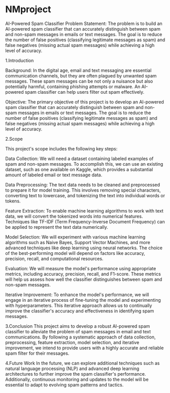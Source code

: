 # NMproject
AI-Powered Spam Classifier
Problem Statement: 
The problem is to build an AI-powered spam classifier that can accurately
distinguish between spam and non-spam messages in emails or text messages. The goal is to reduce the number of false positives (classifying legitimate messages as spam) and false negatives (missing actual spam messages) while achieving a high level of accuracy.

1.Introduction

Background: In the digital age, email and text messaging are essential communication channels, but they are often plagued by unwanted spam messages. These spam messages can be not only a nuisance but also potentially harmful, containing phishing attempts or malware. An AI-powered spam classifier can help users filter out spam effectively.

Objective: The primary objective of this project is to develop an AI-powered spam classifier that can accurately distinguish between spam and non-spam messages in emails or text messages. The goal is to reduce the number of false positives (classifying legitimate messages as spam) and false negatives (missing actual spam messages) while achieving a high level of accuracy.

2.Scope

This project's scope includes the following key steps:

Data Collection: We will need a dataset containing labeled examples of spam and non-spam messages. To accomplish this, we can use an existing dataset, such as one available on Kaggle, which provides a substantial amount of labeled email or text message data.

Data Preprocessing: The text data needs to be cleaned and preprocessed to prepare it for model training. This involves removing special characters, converting text to lowercase, and tokenizing the text into individual words or tokens.

Feature Extraction: To enable machine learning algorithms to work with text data, we will convert the tokenized words into numerical features. Techniques like TF-IDF (Term Frequency-Inverse Document Frequency) can be applied to represent the text data numerically.

Model Selection: We will experiment with various machine learning algorithms such as Naive Bayes, Support Vector Machines, and more advanced techniques like deep learning using neural networks. The choice of the best-performing model will depend on factors like accuracy, precision, recall, and computational resources.

Evaluation: We will measure the model's performance using appropriate metrics, including accuracy, precision, recall, and F1-score. These metrics will help us assess how well the classifier distinguishes between spam and non-spam messages.

Iterative Improvement: To enhance the model's performance, we will engage in an iterative process of fine-tuning the model and experimenting with hyperparameters. This iterative approach allows us to continually improve the classifier's accuracy and effectiveness in identifying spam messages.

3.Conclusion
This project aims to develop a robust AI-powered spam classifier to alleviate the problem of spam messages in email and text communications. By following a systematic approach of data collection, preprocessing, feature extraction, model selection, and iterative improvement, we intend to provide users with a highly accurate and reliable spam filter for their messages.

4.Future Work
In the future, we can explore additional techniques such as natural language processing (NLP) and advanced deep learning architectures to further improve the spam classifier's performance. Additionally, continuous monitoring and updates to the model will be essential to adapt to evolving spam patterns and tactics.